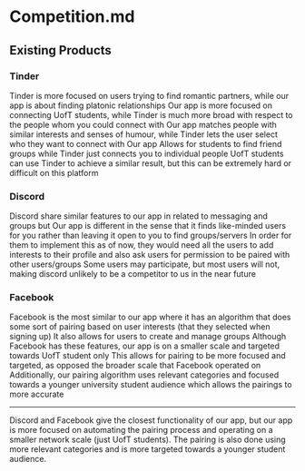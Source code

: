 # Competition.md #

## Existing Products ##

### Tinder ###
Tinder is more focused on users trying to find romantic partners, while our app is about finding platonic relationships
Our app is more focused on connecting UofT students, while Tinder is much more broad with respect to the people whom you could connect with
Our app matches people with similar interests and senses of humour, while Tinder lets the user select who they want to connect with
Our app Allows for students to find friend groups while Tinder just connects you to individual people
UofT students can use Tinder to achieve a similar result, but this can be extremely hard or difficult on this platform

### Discord ###
Discord share similar features to our app in related to messaging and groups but Our app is different in the sense that it finds like-minded users for you rather than leaving it open to you to find groups/servers
In order for them to implement this as of now, they would need all the users to add interests to their profile and also ask users for permission to be paired with other users/groups
Some users may participate, but most users will not, making discord unlikely to be a competitor to us in the near future

### Facebook ###
Facebook is the most similar to our app where it has an algorithm that does some sort of pairing based on user interests (that they selected when signing up)
It also allows for users to create and manage groups
Although Facebook has these features, our app is on a smaller scale and targeted towards UofT student only
This allows for pairing to be more focused and targeted, as opposed the broader scale that Facebook operated on
Additionally, our pairing algorithm uses relevant categories and focused towards a younger university student audience which allows the pairings to more accurate

----------

Discord and Facebook give the closest functionality of our app, but our app is more focused on automating the pairing process and operating on a smaller network scale (just UofT students). The pairing is also done using more relevant categories and is more targeted towards a younger student audience.